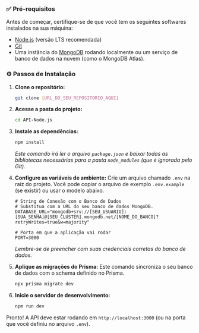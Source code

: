 ### ✅ Pré-requisitos

Antes de começar, certifique-se de que você tem os seguintes softwares instalados na sua máquina:

* [Node.js](https://nodejs.org/) (versão LTS recomendada)
* [Git](https://git-scm.com/)
* Uma instância do [MongoDB](https://www.mongodb.com/try/download/community) rodando localmente ou um serviço de banco de dados na nuvem (como o MongoDB Atlas).

### ⚙️ Passos de Instalação

1.  **Clone o repositório:**
    ```bash
    git clone [URL_DO_SEU_REPOSITORIO_AQUI]
    ```

2.  **Acesse a pasta do projeto:**
    ```bash
    cd API-Node.js
    ```

3.  **Instale as dependências:**
    ```bash
    npm install
    ```
    *Este comando irá ler o arquivo `package.json` e baixar todas as bibliotecas necessárias para a pasta `node_modules` (que é ignorada pelo Git).*

4.  **Configure as variáveis de ambiente:**
    Crie um arquivo chamado `.env` na raiz do projeto. Você pode copiar o arquivo de exemplo `.env.example` (se existir) ou usar o modelo abaixo.
    ```
    # String de Conexão com o Banco de Dados
    # Substitua com a URL do seu banco de dados MongoDB.
    DATABASE_URL="mongodb+srv://[SEU_USUARIO]:[SUA_SENHA]@[SEU_CLUSTER].mongodb.net/[NOME_DO_BANCO]?retryWrites=true&w=majority"

    # Porta em que a aplicação vai rodar
    PORT=3000
    ```
    *Lembre-se de preencher com suas credenciais corretas do banco de dados.*

5.  **Aplique as migrações do Prisma:**
    Este comando sincroniza o seu banco de dados com o schema definido no Prisma.
    ```bash
    npx prisma migrate dev
    ```

6.  **Inicie o servidor de desenvolvimento:**
    ```bash
    npm run dev
    ```

Pronto! A API deve estar rodando em `http://localhost:3000` (ou na porta que você definiu no arquivo `.env`).
